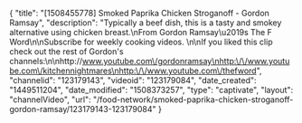 {
    "title": "[1508455778] Smoked Paprika Chicken Stroganoff - Gordon Ramsay",
    "description": "Typically a beef dish, this is a tasty and smokey alternative using chicken breast.\nFrom Gordon Ramsay\u2019s The F Word\n\nSubscribe for weekly cooking videos. \n\nIf you liked this clip check out the rest of Gordon's channels:\n\nhttp:\/\/www.youtube.com\/gordonramsay\nhttp:\/\/www.youtube.com\/kitchennightmares\nhttp:\/\/www.youtube.com\/thefword",
    "channelid": "123179143",
    "videoid": "123179084",
    "date_created": "1449511204",
    "date_modified": "1508373257",
    "type": "captivate",
    "layout": "channelVideo",
    "url": "\/food-network\/smoked-paprika-chicken-stroganoff-gordon-ramsay\/123179143-123179084"
}